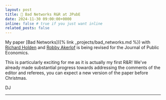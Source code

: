 ```yaml
---
layout: post
title: 🔄 Bad Networks R&R at JPubE
date: 2024-11-30 09:00:00+0000
inline: false # true if you just want inline
related_posts: false
---
```

My paper [Bad Networks]({% link _projects/bad_networks.md %}) with [Richard Holden](https://richardholden.org/) and [Robby Akerlof](https://robertakerlof.com/) is being revised for the Journal of Public Economics.

This is particularly exciting for me as it is actually my first R&R! We've already made substantial progress towards addressing the comments of the editor and referees, you can expect a new version of the paper before Christmas.

DJ

---
